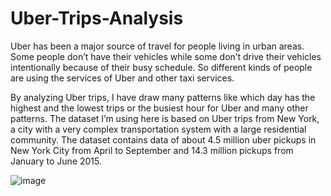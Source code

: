 # Uber-Trips-Analysis
Uber has been a major source of travel for people living in urban areas. Some people don’t have their vehicles while some don’t drive their vehicles intentionally because of their busy schedule. So different kinds of people are using the services of Uber and other taxi services.

By analyzing Uber trips, I have draw many patterns like which day has the highest and the lowest trips or the busiest hour for Uber and many other patterns. The dataset I’m using here is based on Uber trips from New York, a city with a very complex transportation system with a large residential community.  The dataset contains data of about 4.5 million uber pickups in New York City from April to September and 14.3 million pickups from January to June 2015.


![image](https://user-images.githubusercontent.com/81960341/122547529-d89a9280-d04d-11eb-9119-e5d43411b284.png)
